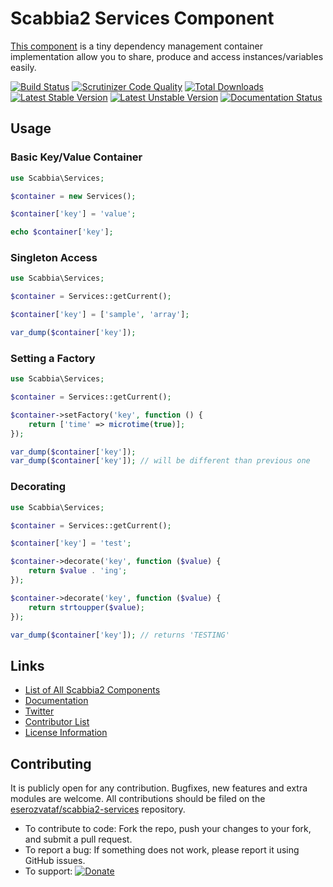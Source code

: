 # Scabbia2 Services Component

[This component](https://github.com/eserozvataf/scabbia2-services) is a tiny dependency management container implementation allow you to share, produce and access instances/variables easily.

[![Build Status](https://travis-ci.org/eserozvataf/scabbia2-services.png?branch=master)](https://travis-ci.org/eserozvataf/scabbia2-services)
[![Scrutinizer Code Quality](https://scrutinizer-ci.com/g/eserozvataf/scabbia2-services/badges/quality-score.png?b=master)](https://scrutinizer-ci.com/g/eserozvataf/scabbia2-services/?branch=master)
[![Total Downloads](https://poser.pugx.org/eserozvataf/scabbia2-services/downloads.png)](https://packagist.org/packages/eserozvataf/scabbia2-services)
[![Latest Stable Version](https://poser.pugx.org/eserozvataf/scabbia2-services/v/stable)](https://packagist.org/packages/eserozvataf/scabbia2-services)
[![Latest Unstable Version](https://poser.pugx.org/eserozvataf/scabbia2-services/v/unstable)](https://packagist.org/packages/eserozvataf/scabbia2-services)
[![Documentation Status](https://readthedocs.org/projects/scabbia2-documentation/badge/?version=latest)](https://readthedocs.org/projects/scabbia2-documentation)

## Usage

### Basic Key/Value Container

```php
use Scabbia\Services;

$container = new Services();

$container['key'] = 'value';

echo $container['key'];
```

### Singleton Access

```php
use Scabbia\Services;

$container = Services::getCurrent();

$container['key'] = ['sample', 'array'];

var_dump($container['key']);
```

### Setting a Factory

```php
use Scabbia\Services;

$container = Services::getCurrent();

$container->setFactory('key', function () {
    return ['time' => microtime(true)];
});

var_dump($container['key']);
var_dump($container['key']); // will be different than previous one
```

### Decorating

```php
use Scabbia\Services;

$container = Services::getCurrent();

$container['key'] = 'test';

$container->decorate('key', function ($value) {
    return $value . 'ing';
});

$container->decorate('key', function ($value) {
    return strtoupper($value);
});

var_dump($container['key']); // returns 'TESTING'
```

## Links
- [List of All Scabbia2 Components](https://github.com/eserozvataf/scabbia2)
- [Documentation](https://readthedocs.org/projects/scabbia2-documentation)
- [Twitter](https://twitter.com/eserozvataf)
- [Contributor List](contributors.md)
- [License Information](LICENSE)


## Contributing
It is publicly open for any contribution. Bugfixes, new features and extra modules are welcome. All contributions should be filed on the [eserozvataf/scabbia2-services](https://github.com/eserozvataf/scabbia2-services) repository.

* To contribute to code: Fork the repo, push your changes to your fork, and submit a pull request.
* To report a bug: If something does not work, please report it using GitHub issues.
* To support: [![Donate](https://img.shields.io/gratipay/eserozvataf.svg)](https://gratipay.com/eserozvataf/)
